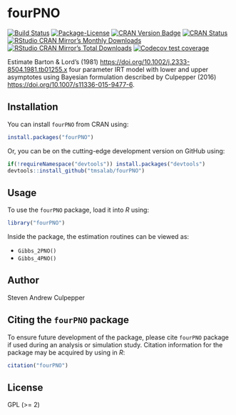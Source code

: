 
<!-- README.md is generated from README.Rmd. Please edit that file -->

# fourPNO

<!-- badges: start -->

[![Build
Status](https://travis-ci.org/tmsalab/fourPNO.svg)](https://travis-ci.org/tmsalab/fourPNO)
[![Package-License](http://img.shields.io/badge/license-GPL%20\(%3E=2\)-brightgreen.svg?style=flat)](http://www.gnu.org/licenses/gpl-2.0.html)
[![CRAN Version
Badge](http://www.r-pkg.org/badges/version/fourPNO)](https://cran.r-project.org/package=fourPNO)
[![CRAN
Status](https://cranchecks.info/badges/worst/fourPNO)](https://cran.r-project.org/web/checks/check_results_fourPNO.html)
[![RStudio CRAN Mirror’s Monthly
Downloads](http://cranlogs.r-pkg.org/badges/fourPNO?color=brightgreen)](http://www.r-pkg.org/pkg/fourPNO)
[![RStudio CRAN Mirror’s Total
Downloads](http://cranlogs.r-pkg.org/badges/grand-total/fourPNO?color=brightgreen)](http://www.r-pkg.org/pkg/fourPNO)
[![Codecov test
coverage](https://codecov.io/gh/tmsalab/fourPNO/branch/master/graph/badge.svg)](https://codecov.io/gh/tmsalab/fourPNO?branch=master)
<!-- badges: end -->

Estimate Barton & Lord’s (1981)
<https://doi.org/10.1002/j.2333-8504.1981.tb01255.x> four parameter IRT
model with lower and upper asymptotes using Bayesian formulation
described by Culpepper (2016)
<https://doi.org/10.1007/s11336-015-9477-6>.

## Installation

You can install `fourPNO` from CRAN using:

``` r
install.packages("fourPNO")
```

Or, you can be on the cutting-edge development version on GitHub using:

``` r
if(!requireNamespace("devtools")) install.packages("devtools")
devtools::install_github("tmsalab/fourPNO")
```

## Usage

To use the `fourPNO` package, load it into *R* using:

``` r
library("fourPNO")
```

Inside the package, the estimation routines can be viewed as:

  - `Gibbs_2PNO()`
  - `Gibbs_4PNO()`

## Author

Steven Andrew Culpepper

## Citing the `fourPNO` package

To ensure future development of the package, please cite `fourPNO`
package if used during an analysis or simulation study. Citation
information for the package may be acquired by using in *R*:

``` r
citation("fourPNO")
```

## License

GPL (\>= 2)
